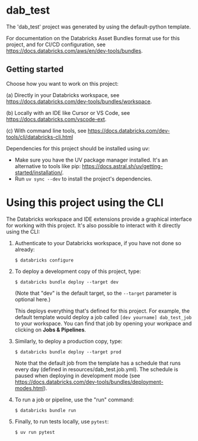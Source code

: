 # dab_test

The 'dab_test' project was generated by using the default-python template.

For documentation on the Databricks Asset Bundles format use for this project,
and for CI/CD configuration, see https://docs.databricks.com/aws/en/dev-tools/bundles.

## Getting started

Choose how you want to work on this project:

(a) Directly in your Databricks workspace, see
    https://docs.databricks.com/dev-tools/bundles/workspace.

(b) Locally with an IDE like Cursor or VS Code, see
    https://docs.databricks.com/vscode-ext.

(c) With command line tools, see https://docs.databricks.com/dev-tools/cli/databricks-cli.html


Dependencies for this project should be installed using uv:

*  Make sure you have the UV package manager installed.
   It's an alternative to tools like pip: https://docs.astral.sh/uv/getting-started/installation/.
*  Run `uv sync --dev` to install the project's dependencies.

# Using this project using the CLI

The Databricks workspace and IDE extensions provide a graphical interface for working
with this project. It's also possible to interact with it directly using the CLI:

1. Authenticate to your Databricks workspace, if you have not done so already:
    ```
    $ databricks configure
    ```

2. To deploy a development copy of this project, type:
    ```
    $ databricks bundle deploy --target dev
    ```
    (Note that "dev" is the default target, so the `--target` parameter
    is optional here.)

    This deploys everything that's defined for this project.
    For example, the default template would deploy a job called
    `[dev yourname] dab_test_job` to your workspace.
    You can find that job by opening your workpace and clicking on **Jobs & Pipelines**.

3. Similarly, to deploy a production copy, type:
   ```
   $ databricks bundle deploy --target prod
   ```

   Note that the default job from the template has a schedule that runs every day
   (defined in resources/dab_test.job.yml). The schedule
   is paused when deploying in development mode (see
   https://docs.databricks.com/dev-tools/bundles/deployment-modes.html).

4. To run a job or pipeline, use the "run" command:
   ```
   $ databricks bundle run
   ```

5. Finally, to run tests locally, use `pytest`:
   ```
   $ uv run pytest
   ```
